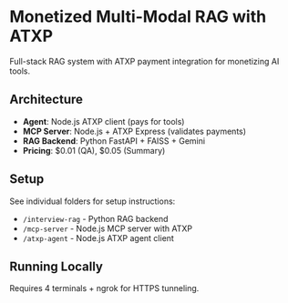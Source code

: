 # Monetized Multi-Modal RAG with ATXP

Full-stack RAG system with ATXP payment integration for monetizing AI tools.

## Architecture

- **Agent**: Node.js ATXP client (pays for tools)
- **MCP Server**: Node.js + ATXP Express (validates payments)
- **RAG Backend**: Python FastAPI + FAISS + Gemini
- **Pricing**: $0.01 (QA), $0.05 (Summary)

## Setup

See individual folders for setup instructions:
- `/interview-rag` - Python RAG backend
- `/mcp-server` - Node.js MCP server with ATXP
- `/atxp-agent` - Node.js ATXP agent client

## Running Locally

Requires 4 terminals + ngrok for HTTPS tunneling.
